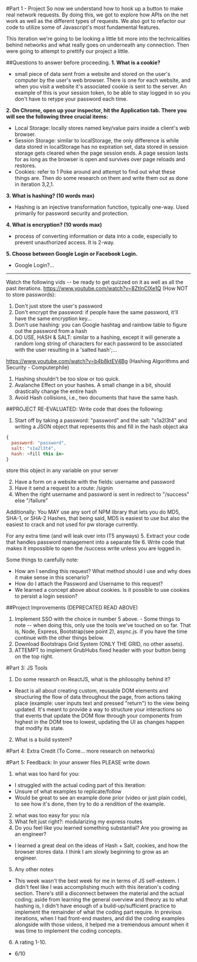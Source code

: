 #Part 1 - Project
So now we understand how to hook up a button to make real network requests. By doing this, we got to explore how APIs on the net work as well as the different types of requests. 
We also got to refactor our code to utilize some of Javascript's most fundamental features.

This iteration we're going to be looking a little bit more into the technicalities behind networks and what really goes on underneath any connection. Then were going to attempt to prettify our project a little.

##Questions to answer before proceeding.
__1. What is a cookie?__
  * small piece of data sent from a website and stored on the user's computer by the user's web browser. There is one for each website, and when you visit a website it's associated cookie is sent to the server. An example of this is your session token, to be able to stay logged in so you don't have to retype your password each time.
   
__2. On Chrome, open up your inspector, hit the Application tab. There you will see the following three crucial items:__
  * Local Storage: locally stores named key/value pairs inside a client's web browser.
  * Session Storage: similar to localStorage, the only difference is while data stored in localStorage has no expiration set, data stored in session storage gets cleared when the page session ends. A page session lasts for as long as the browser is open and survives over page reloads and restores.
  * Cookies: refer to 1
  Poke around and attempt to find out what these things are. Then do some research on them and write them out as done in iteration 3,2,1.
    
__3. What is hashing? (10 words max)__
 * Hashing is an injective transformation function, typically one-way. Used primarily for password security and protection.
   
__4. What is encryption? (10 words max)__
 * process of converting information or data into a code, especially to prevent unauthorized access. It is 2-way.
   
__5. Choose between Google Login or Facebook Login.__
 * Google Login?...
 

------------------------
Watch the following vids -- be ready to get quizzed on it as well as all the past iterations.
https://www.youtube.com/watch?v=8ZtInClXe1Q (How NOT to store passwords):
   1. Don't just store the user's password
   2. Don't encrypt the password: if people have the same password, it'll have the same encryption key...
   3. Don't use hashing: you can Google hashtag and rainbow table to figure out the password from a hash
   4. DO USE, HASH & SALT: similar to a hashing, except it will generate a random long string of characters for each password to be associated with the user resulting in a 'salted hash';...
      
https://www.youtube.com/watch?v=b4b8ktEV4Bg (Hashing Algorithms and Security - Computerphile)
   1. Hashing shouldn't be too slow or too quick.
   2. Avalanche Effect on your hashes. A small change in a bit, should drastically change the entire hash
   3. Avoid Hash collisions, i.e., two documents that have the same hash.


##PROJECT RE-EVALUATED:
Write code that does the following:

1. Start off by taking a password: "password" and the salt: "s1a2l3t4" and writing a JSON object that represents this  and fill in the hash object aka 
```javascript
{
  password: "password",
  salt: "s1a2l3t4",
  hash: <fill this in>
}
```
store this object in any variable on your server

2. Have a form on a website with the fields: username and password
3. Have it send a request to a route: /signin
4. When the right username and password is sent in redirect to "/success" else "/failure"

Additionally: You MAY use any sort of NPM library that lets you do MD5, SHA-1, or SHA-2 Hashes, that being said, MD5 is easiest to use but also the easiest to crack and not used for pw storage currently.

For any extra time (and will leak over into IT5 anyways)
5. Extract your code that handles password management into a separate file
6. Write code that makes it impossible to open the /success write unless you are logged in.

Some things to carefully note:
* How am I sending this request? What method should I use and why does it make sense in this scenario?
* How do I attach the Password and Username to this request?
* We learned a concept above about cookies. Is it possible to use cookies to persist a login session?

##Project Improvements (DEPRECATED READ ABOVE)
1. Implement SSO with the choice in number 5 above.  - Some things to note -- when doing this, only use the tools we've touched on so far. That is, Node, Express, Bootstrap(see point 2), async.js.
if you have the time continue with the other things below.
2. Download Bootstraps Grid System (ONLY THE GRID, no other assets).
3. ATTEMPT to implement GrubHubs fixed header with your button being on the top right. 

#Part 3: JS Tools
1. Do some research on ReactJS, what is the philosophy behind it? 
 * React is all about creating custom, reusable DOM elements and structuring the flow of data throughout the page, from actions taking place (example: user inputs text and pressed "return") to the view being updated. It's meant to provide a way to structure your interactions so that events that update the DOM flow through your components from highest in the DOM tree to lowest, updating the UI as changes happen that modify its state.
2. What is a build system? 


#Part 4: Extra Credit (To Come... more research on networks)

#Part 5: Feedback:
In your answer files PLEASE write down 
1. what was too hard for you: 
 * I struggled with the actual coding part of this iteration:
  * Unsure of what examples to replicate/follow
   * Would be great to see an example done prior (video or just plain code), to see how it's done, then try to do a rendition of the example. 
2. what was too easy for you: n/a
3. What felt just right?: modularizing my express routes
4. Do you feel like you learned something substantial? Are you growing as an engineer? 
 * I learned a great deal on the ideas of Hash + Salt, cookies, and how the browser stores data. I think I am slowly beginning to grow as an engineer. 
5. Any other notes
 * This week wasn't the best week for me in terms of JS self-esteem. I didn't feel like I was accomplishing much with this iteration's coding section. There's still a disconnect between the material and the actual coding; aside from learning the general overview and theory as to what hashing is, I didn't have enough of a build-up/sufficient practice to implement the remainder of what the coding part require. In previous iterations, when I had front-end masters, and did the coding examples alongside with those videos, it helped me a tremendous amount when it was time to implement the coding concepts.
6. A rating 1-10.
 * 6/10

